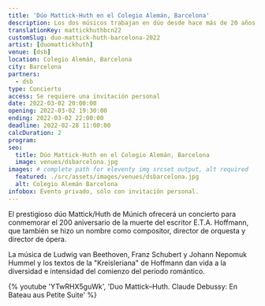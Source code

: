 ```yaml
---
title: 'Dúo Mattick-Huth en el Colegio Alemán, Barcelona'
description: Los dos músicos trabajan en dúo desde hace más de 20 años, especializándose entre otros en programas temáticos de conciertos, relacionando música y letra.
translationKey: mattickhuthbcn22
customSlug: duo-mattick-huth-barcelona-2022
artist: [duomattickhuth]
venue: [dsb]
location: Colegio Alemán, Barcelona
city: Barcelona
partners:
  - dsb
type: Concierto
access: Se requiere una invitación personal
date: 2022-03-02 20:00:00
opening: 2022-03-02 19:30:00
ending: 2022-03-02 22:00:00
deadline: 2022-02-28 11:00:00
calcDuration: 2
program:
seo:
  title: Dúo Mattick-Huth en el Colegio Alemán, Barcelona
  image: venues/dsbarcelona.jpg
images: # complete path for eleventy img srcset output, alt required
  featured: ./src/assets/images/venues/dsbarcelona.jpg
  alt: Colegio Alemán Barcelona
infobox: Evento privado, sólo con invitación personal.
---
```


El prestigioso dúo Mattick/Huth de Múnich ofrecerá un concierto para conmemorar el 200 aniversario de la muerte del escritor E.T.A. Hoffmann, que también se hizo un nombre como compositor, director de orquesta y director de ópera.

La música de Ludwig van Beethoven, Franz Schubert y Johann Nepomuk Hummel y los textos de la "Kreisleriana" de Hoffmann dan vida a la diversidad e intensidad del comienzo del periodo romántico.

{% youtube 'YTwRHX5guWk', 'Duo Mattick–Huth. Claude Debussy: En Bateau aus Petite Suite' %}

